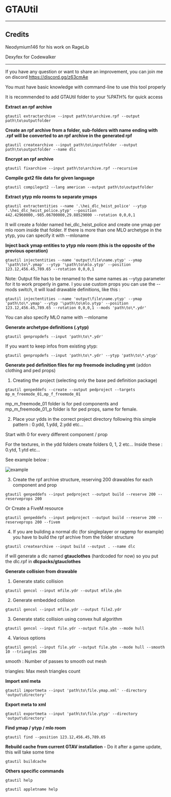 # GTAUtil



------

## Credits

Neodymium146 for his work on RageLib

Dexyfex for Codewalker

_____



If you have any question or want to share an improvement, you can join me on discord https://discord.gg/z63cmAe

You must have basic knowledge with command-line to use this tool properly

It is recommended to add GTAUtil folder to your %PATH% for quick access

**Extract an rpf archive**

```
gtautil extractarchive --input path\to\archive.rpf --output path\to\outputfolder
```



**Create an rpf archive from a folder, sub-folders with name ending with .rpf will be converted to an rpf archive in the generated rpf**

```
gtautil createarchive --input path\to\inputfolder --output path\to\outputfolder --name dlc
```



**Encrypt an rpf archive**

```
gtautil fixarchive --input path\to\archive.rpf --recursive
```



**Compile gxt2 file data for given language**

```
gtautil compilegxt2 --lang american --output path\to\outputfolder
```



**Extract ytyp mlo rooms to separate ymaps**

```
gtautil extractentities --name '.\hei_dlc_heist_police' --ytyp '.\hei_dlc_heist_police.ytyp' --position 442.42960000,-985.06700000,29.88529000 --rotation 0,0,0,1
```

It will create a folder named hei_dlc_heist_police and create one ymap per mlo room inside that folder. If there is more than one MLO archetype in the ytyp, you can specify it with --mloname



**Inject back ymap entities to ytyp mlo room (this is the opposite of the previous operation)**

```
gtautil injectentities --name 'output\file\name.ytyp' --ymap '\path\to\*.ymap' --ytyp '\path\to\mlo.ytyp' --position 123.12,456.45,789.65 --rotation 0,0,0,1
```

Note: Output file has to be renamed to the same names as --ytyp parameter for it to work properly in game. I you use custom props you can use the --mods switch, it will load drawable definitions, like this :

```
gtautil injectentities --name 'output\file\name.ytyp' --ymap 'path\to\*.ymap' --ytyp '\path\to\mlo.ytyp' --position 123.12,456.45,789.65 --rotation 0,0,0,1 --mods 'path\to\*.ydr'
```

You can also specify MLO name with --mloname



**Generate archetype definitions (.ytyp)**

```
gtautil genpropdefs --input 'path\to\*.ydr'
```

If you want to keep infos from existing ytyp:

```
gtautil genpropdefs --input 'path\to\*.ydr' --ytyp 'path\to\*.ytyp'
```


**Generate ped definition files for mp freemode including ymt** (addon clothing and ped props)

1) Creating the project (selecting only the base ped definition package)

```
gtautil genpeddefs --create --output pedproject --targets mp_m_freemode_01,mp_f_freemode_01
```

mp_m_freemode_01 folder is for ped components and mp_m_freemode_01_p folder is for ped props, same for female.



2) Place your ydds in the correct project directory following this simple pattern : 0.ydd, 1.ydd, 2.ydd etc...

Start with 0 for every different component / prop

For the textures, in the ydd folders create folders 0, 1, 2 etc... Inside these : 0.ytd, 1.ytd etc...

See example below :

![example](https://i.ibb.co/c17skKQ/mini.png)



3) Create the rpf archive structure, reserving 200 drawables for each component and prop

```
gtautil genpeddefs --input pedproject --output build --reserve 200 --reserveprops 200
```

Or Create a FiveM resource

```
gtautil genpeddefs --input pedproject --output build --reserve 200 --reserveprops 200 --fivem
```

4) If you are building a normal dlc (for singleplayer or ragemp for example) you have to build the rpf archive from the folder structure

```
gtautil createarchive --input build --output . --name dlc
```

if will generate a dlc named **gtauclothes** (hardcoded for now) so you put the dlc.rpf in **dlcpacks/gtauclothes**

**Generate collision from drawable**

1) Generate static collision

```
gtautil gencol --input mfile.ydr --output mfile.ybn
```

2) Generate embedded collision

```
gtautil gencol --input mfile.ydr --output file2.ydr
```

3) Generate static collision using convex hull algorithm

```
gtautil gencol --input file.ydr --output file.ybn --mode hull
```

4) Various options

```
gtautil gencol --input file.ydr --output file.ybn --mode hull --smooth 10 --triangles 200
```

smooth : Number of passes to smooth out mesh

triangles: Max mesh triangles count



**Import xml meta**

```
gtautil importmeta --input 'path\to\file.ymap.xml' --directory 'output\directory'
```



**Export meta to xml**

```
gtautil exportmeta --input 'path\to\file.ytyp' --directory 'output\directory'
```



**Find ymap / ytyp / mlo room**

```
gtautil find --position 123.12,456.45,789.65
```



**Rebuild cache from current GTAV installation** - Do it after a game update, this will take some time

```
gtautil buildcache
```



**Others specific commands**

```
gtautil help
```

```
gtautil appletname help
```


